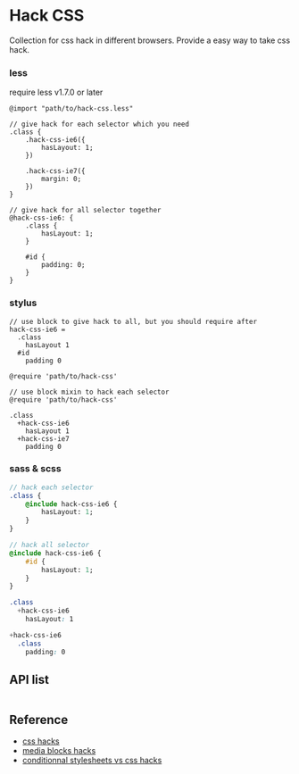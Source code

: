 # Hack CSS

Collection for css hack in different browsers. Provide a easy way to take css hack.

### less

require less v1.7.0 or later

```less
@import "path/to/hack-css.less"

// give hack for each selector which you need
.class {
    .hack-css-ie6({
        hasLayout: 1;
    })

    .hack-css-ie7({
        margin: 0;
    })
}

// give hack for all selector together
@hack-css-ie6: {
    .class {
        hasLayout: 1;
    }

    #id {
        padding: 0;
    }
}
```

### stylus

```stylus
// use block to give hack to all, but you should require after
hack-css-ie6 = 
  .class 
    hasLayout 1
  #id
    padding 0

@require 'path/to/hack-css'
```

```stylus
// use block mixin to hack each selector
@require 'path/to/hack-css'

.class
  +hack-css-ie6
    hasLayout 1
  +hack-css-ie7
    padding 0
```

### sass & scss

```sass
// hack each selector
.class {
    @include hack-css-ie6 {
        hasLayout: 1;
    }
}

// hack all selector
@include hack-css-ie6 {
    #id {
        hasLayout: 1;
    }
}
```

```scss
.class
  +hack-css-ie6
    hasLayout: 1

+hack-css-ie6
  .class 
    padding: 0
```

## API list
```
```

## Reference

- [css hacks](http://www.paulirish.com/2009/browser-specific-css-hacks/)  
- [media blocks hacks](http://keithclark.co.uk/articles/moving-ie-specific-css-into-media-blocks/) 
- [conditionnal stylesheets vs css hacks](http://www.paulirish.com/2008/conditional-stylesheets-vs-css-hacks-answer-neither/)  
